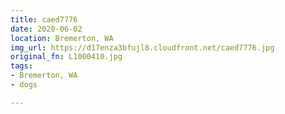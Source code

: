 ```yaml
---
title: caed7776
date: 2020-06-02
location: Bremerton, WA
img_url: https://d17enza3bfujl8.cloudfront.net/caed7776.jpg
original_fn: L1000410.jpg
tags:
- Bremerton, WA
- dogs

---
```

